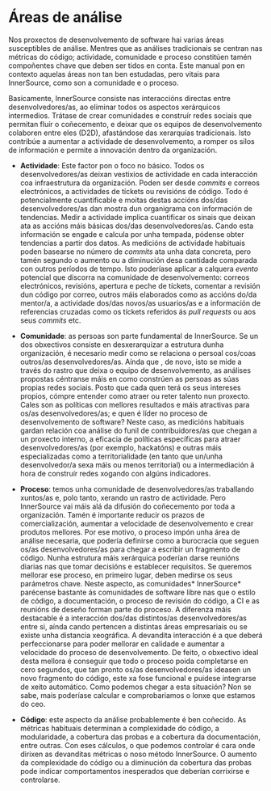 Áreas de análise
=================

Nos proxectos de desenvolvemento de software hai varias áreas susceptibles de análise. Mentres que as análises tradicionais se centran nas métricas do código; actividade, comunidade e proceso constitúen tamén compoñentes chave que deben ser tidos en conta. Este manual pon en contexto aquelas áreas non tan ben estudadas, pero vitais para InnerSource, como son a comunidade e o proceso.

Basicamente, InnerSource consiste nas interaccións directas entre desenvolvedores/as, ao eliminar todos os aspectos xerárquicos intermedios. Trátase de crear comunidades e construír redes sociais que permitan fluír o coñecemento, e deixar que os equipos de desenvolvemento colaboren entre eles (D2D), afastándose das xerarquías tradicionais. Isto contribúe a aumentar a actividade de desenvolvemento, a romper os silos de información e permite a innovación dentro da organización.

- **Actividade**: Este factor pon o foco no básico. Todos os desenvolvedores/as deixan vestixios de actividade en cada interacción coa infraestrutura da organización. Poden ser desde *commits* e correos electrónicos, a actividades de tíckets ou revisións de código. Todo é potencialmente cuantificable e moitas destas accións dos/das desenvolvedores/as dan mostra dun organigrama con información de tendencias. Medir a actividade implica cuantificar os sinais que deixan ata as accións máis básicas dos/das desenvolvedores/as. Cando esta información se engade e calcula por unha tempada, pódense obter tendencias a partir dos datos. As medicións de actividade habituais poden basearse no número de *commits* ata unha data concreta, pero tamén segundo o aumento ou a diminución desa cantidade comparada con outros períodos de tempo. Isto poderíase aplicar a calquera *evento* potencial que discorra na comunidade de desenvolvemento: correos electrónicos, revisións, apertura e peche de tíckets, comentar a revisión dun código por correo, outros máis elaborados como as accións do/da mentor/a, a actividade dos/das novos/as usuarios/as e a información de referencias cruzadas como os tíckets referidos ás *pull requests* ou aos seus *commits* etc. 

- **Comunidade**: as persoas son parte fundamental de InnerSource. Se un dos obxectivos consiste en desxerarquizar a estrutura dunha organización, é necesario medir como se relaciona o persoal cos/coas outros/as desenvolvedores/as. Aínda que , de novo, isto se mide a través do rastro que deixa o equipo de desenvolvemento, as análises propostas céntranse máis en como constrúen as persoas as súas propias redes sociais. Posto que cada quen terá os seus intereses propios, cómpre entender como atraer ou reter talento nun proxecto. Cales son as políticas con mellores resultados e máis atractivas para os/as desenvolvedores/as; e quen é líder no proceso de desenvolvemento de software? Neste caso, as medicións habituais gardan relación coa análise do funil de contribuidores/as que chegan a un proxecto interno, a eficacia de políticas específicas para atraer desenvolvedores/as (por exemplo, hackatóns) e outras máis especializadas como a territorialidade (en tanto que un/unha desenvolvedor/a sexa máis ou menos territorial) ou a intermediación á hora de construír redes xogando con algúns indicadores.

- **Proceso**: temos unha comunidade de desenvolvedores/as traballando xuntos/as e, polo tanto, xerando un rastro de actividade. Pero InnerSource vai máis alá da difusión do coñecemento por toda a organización. Tamén é importante reducir os prazos de comercialización, aumentar a velocidade de desenvolvemento e crear produtos mellores. Por ese motivo, o proceso impón unha área de análise necesaria, que podería definirse como a burocracia que seguen os/as desenvolvedores/as para chegar a escribir un fragmento de código. Nunha estrutura máis xerárquica poderían darse reunións diarias nas que tomar decisións e establecer requisitos. Se queremos mellorar ese proceso, en primeiro lugar, deben medirse os seus parámetros chave. Neste aspecto, as comunidades* InnerSource* parécense bastante ás comunidades de software libre nas que o estilo de código, a documentación, o proceso de revisión do código, a CI e as reunións de deseño forman parte do proceso. A diferenza máis destacable é a interacción dos/das distintos/as desenvolvedores/as entre si, aínda cando pertencen a distintas áreas empresariais ou se existe unha distancia xeográfica. A devandita interacción é a que deberá perfeccionarse para poder mellorar en calidade e aumentar a velocidade do proceso de desenvolvemento. De feito, o obxectivo ideal desta mellora é conseguir que todo o proceso poida completarse en cero segundos, que tan pronto os/as desenvolvedores/as ideasen un novo fragmento do código, este xa fose funcional e puidese integrarse de xeito automático. Como podemos chegar a esta situación? Non se sabe, mais poderíase calcular e comprobariamos o lonxe que estamos do ceo.

- **Código**: este aspecto da análise probablemente é ben coñecido. As métricas habituais determinan a complexidade do código, a modularidade, a cobertura das probas e a cobertura da documentación, entre outras. Con eses cálculos, o que podemos controlar é cara onde dirixen as devanditas métricas o noso método InnerSource. O aumento da complexidade do código ou a diminución da cobertura das probas pode indicar comportamentos inesperados que deberían corrixirse e controlarse.
